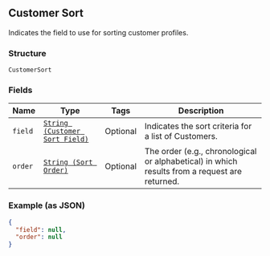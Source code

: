 ## Customer Sort

Indicates the field to use for sorting customer profiles.

### Structure

`CustomerSort`

### Fields

| Name | Type | Tags | Description |
|  --- | --- | --- | --- |
| `field` | [`String (Customer Sort Field)`]($m/CustomerSortField) | Optional | Indicates the sort criteria for a list of Customers. |
| `order` | [`String (Sort Order)`]($m/SortOrder) | Optional | The order (e.g., chronological or alphabetical) in which results from a request are returned. |

### Example (as JSON)

```json
{
  "field": null,
  "order": null
}
```

